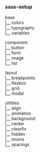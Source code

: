 ### sass-setup

base  
 |__ colors  
 |__ typography   
 |__ variables  
 
 
 component  
 |__ button  
 |__ form  
 |__ image  
 |__ list  
 
 layout  
 |__ breakpoints  
 |__ flexbox  
 |__ grid  
 |__ modal  
 
 utilities  
 |__ align  
 |__ animation  
 |__ background  
 |__ center  
 |__ clearfix  
 |__ hidden  
 |__ mixins  
 |__ spacings  
